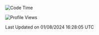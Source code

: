 <!--START_SECTION:waka-->
![Code Time](http://img.shields.io/badge/Code%20Time-1%2C880%20hrs%202%20mins-blue)

![Profile Views](http://img.shields.io/badge/Profile%20Views-4-blue)


 Last Updated on 01/08/2024 16:28:05 UTC
<!--END_SECTION:waka-->
